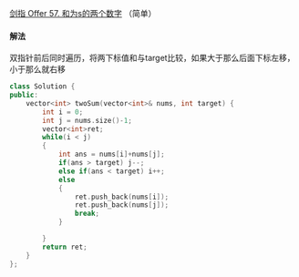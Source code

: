 [剑指 Offer 57. 和为s的两个数字](https://leetcode-cn.com/problems/he-wei-sde-liang-ge-shu-zi-lcof/) （简单）

#### 解法

双指针前后同时遍历，将两下标值和与target比较，如果大于那么后面下标左移，小于那么就右移

```C++
class Solution {
public:
    vector<int> twoSum(vector<int>& nums, int target) {
        int i = 0;
        int j = nums.size()-1;
        vector<int>ret;
        while(i < j)
        {
            int ans = nums[i]+nums[j];
            if(ans > target) j--;
            else if(ans < target) i++;
            else 
            {
                ret.push_back(nums[i]);
                ret.push_back(nums[j]);
                break;
            }

        }
        return ret;
    }
};
```
